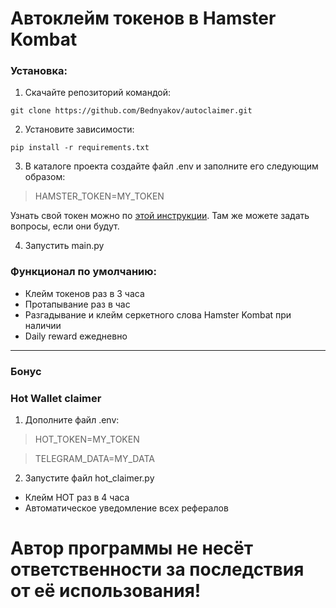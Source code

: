 Автоклейм токенов в Hamster Kombat
=====================

### Установка:
1. Скачайте репозиторий командой: 
```
git clone https://github.com/Bednyakov/autoclaimer.git
```
2. Установите зависимости: 
```
pip install -r requirements.txt
```
3. В каталоге проекта создайте файл .env и заполните его следующим образом:

> HAMSTER_TOKEN=MY_TOKEN

Узнать свой токен можно по [этой инструкции](https://t.me/itpolice/187). Там же можете задать вопросы, если они будут.

4. Запустить main.py

### Функционал по умолчанию:
- Клейм токенов раз в 3 часа
- Протапывание раз в час
- Разгадывание и клейм серкетного слова Hamster Kombat при наличии
- Daily reward ежедневно


-------------
### Бонус
### Hot Wallet claimer
1. Дополните файл .env:
> HOT_TOKEN=MY_TOKEN

> TELEGRAM_DATA=MY_DATA

2. Запустите файл hot_claimer.py

- Клейм HOT раз в 4 часа
- Автоматическое уведомление всех рефералов

# Автор программы не несёт ответственности за последствия от её использования!

